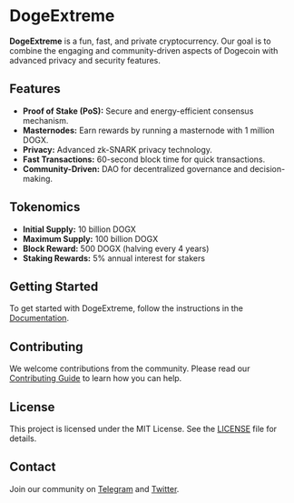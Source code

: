 # DogeExtreme

**DogeExtreme** is a fun, fast, and private cryptocurrency. Our goal is to combine the engaging and community-driven aspects of Dogecoin with advanced privacy and security features.

## Features

- **Proof of Stake (PoS):** Secure and energy-efficient consensus mechanism.
- **Masternodes:** Earn rewards by running a masternode with 1 million DOGX.
- **Privacy:** Advanced zk-SNARK privacy technology.
- **Fast Transactions:** 60-second block time for quick transactions.
- **Community-Driven:** DAO for decentralized governance and decision-making.

## Tokenomics

- **Initial Supply:** 10 billion DOGX
- **Maximum Supply:** 100 billion DOGX
- **Block Reward:** 500 DOGX (halving every 4 years)
- **Staking Rewards:** 5% annual interest for stakers

## Getting Started

To get started with DogeExtreme, follow the instructions in the [Documentation](docs/README.md).

## Contributing

We welcome contributions from the community. Please read our [Contributing Guide](CONTRIBUTING.md) to learn how you can help.

## License

This project is licensed under the MIT License. See the [LICENSE](LICENSE) file for details.

## Contact

Join our community on [Telegram](https://t.me/DogeExtreme) and [Twitter](https://twitter.com/DogeExtreme).
